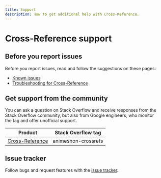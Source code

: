 ```yaml
---
title: Support
description: How to get additional help with Cross-Reference.
---
```


# Cross-Reference support

## Before you report issues

Before you report issues, read and follow the suggestions on these pages:

- [Known issues](/crossrefs/docs/issues)
- [Troubleshooting for Cross-Reference](/crossrefs/docs/troubleshooting)

## Get support from the community

You can ask a question on Stack Overflow and receive responses from the Stack Overflow community, but also from Google engineers, who monitor the tag and offer unofficial support.

| Product | Stack Overflow tag |
| --- | --- |
| [Cross-Reference](https://stackoverflow.com/questions/tagged/animeshon-crossrefs) | animeshon-crossrefs |

## Issue tracker

Follow bugs and request features with the [issue tracker](https://github.com/animeshon/issue-tracker/issues).
